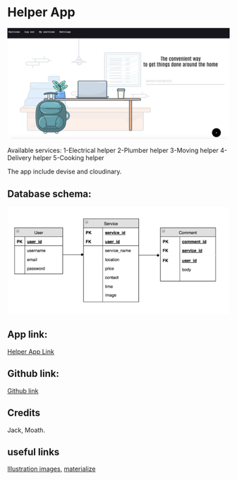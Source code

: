 # Helper App

![Home page](app/assets/images/homepage.png)

Available services:
1-Electrical helper
2-Plumber helper 3-Moving helper 4-Delivery helper 5-Cooking helper

The app include devise and cloudinary.

## Database schema:

![schema](app/assets/images/schema.png)

## App link:

[Helper App Link](https://arcane-reaches-38989.herokuapp.com/)

## Github link:

[Github link](https://github.com/Thekraalowais/HelperApp)

## Credits

Jack, Moath.

## useful links

[Illustration images](https://lukaszadam.com/illustrations/),
[materialize](https://materializecss.com/color.html)
